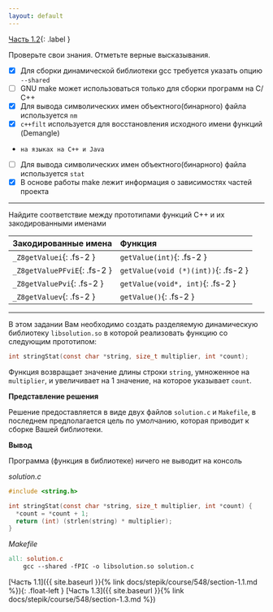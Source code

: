 ```yaml
---
layout: default
---
```


<span>[Часть 1.2](){: .label }</span>

Проверьте свои знания. Отметьте верные высказывания.

  - [x] Для сборки динамической библиотеки gcc требуется указать опцию `--shared`
  - [ ] GNU make может использоваться только для сборки программ на С/С++
  - [x] Для вывода символических имен объектного(бинарного) файла используется `nm`
  - [x] `с++filt` используется для восстановления исходного имени функций (Demangle)
  -     на языках на C++ и Java
  - [ ] Для вывода символических имен объектного(бинарного) файла используется `stat`
  - [x] В основе работы make лежит информация о зависимостях частей проекта 

---

Найдите соответствие между прототипами функций С++ и их закодированными именами

  | Закодированные имена         | Функция                             |
  |:-----------------------------|:------------------------------------|
  | `_Z8getValuei`{: .fs-2 }     | `getValue(int)`{: .fs-2 }           |
  | `_Z8getValuePFviE`{: .fs-2 } | `getValue(void (*)(int))`{: .fs-2 } |
  | `_Z8getValuePvi`{: .fs-2 }   | `getValue(void*, int)`{: .fs-2 }    |
  | `_Z8getValuev`{: .fs-2 }     | `getValue()`{: .fs-2 }              |

---

В этом задании Вам необходимо создать разделяемую динамическую библиотеку `libsolution.so` 
в которой реализовать функцию со следующим прототипом:
```c
int stringStat(const char *string, size_t multiplier, int *count);
```
Функция возвращает значение длины строки `string`, умноженное на `multiplier`, и увеличивает
на 1 значение, на которое указывает `count`.

**Представление решения**

Решение предоставляется в виде двух файлов `solution.c` и `Makefile`, в последнем 
предполагается цель по умолчанию, которая приводит к сборке Вашей библиотеки.

**Вывод**

Программа (функция в библиотеке) ничего не выводит на консоль

*solution.c*
```c
#include <string.h>

int stringStat(const char *string, size_t multiplier, int *count) {
  *count = *count + 1;
  return (int) (strlen(string) * multiplier);
}
```
*Makefile*
```makefile
all: solution.c
	gcc --shared -fPIC -o libsolution.so solution.c
```

<span class="d-block text-right">
  [Часть 1.1]({{ site.baseurl }}{% link docs/stepik/course/548/section-1.1.md %}){: .float-left }
  [Часть 1.3]({{ site.baseurl }}{% link docs/stepik/course/548/section-1.3.md %})
</span>

